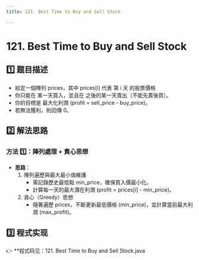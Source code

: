 ```yaml
---
title: 121. Best Time to Buy and Sell Stock

---
```


# 121. Best Time to Buy and Sell Stock

## 1️⃣ 题目描述
- 給定一個陣列 prices，其中 prices[i] 代表 第 i 天 的股票價格
- 你只能在 某一天買入，並且在 之後的某一天賣出（不能先賣後買）。
- 你的目標是 最大化利潤 (profit = sell_price - buy_price)。
- 若無法獲利，則回傳 0。

## 2️⃣ 解法思路
### 方法 1️⃣：陣列處理 + 貪心思想
- **思路**：
    1. 陣列遍歷與最大最小值維護
        - 需記錄歷史最低點 min_price，確保買入價最小化。
        - 計算每一天的最大潛在利潤 (profit = prices[i] - min_price)。
    2. 貪心（Greedy）思想
        - 隨著遍歷 prices，不斷更新最低價格 (min_price)，並計算當前最大利潤 (max_profit)。

## 3️⃣ 程式实现
👉 **程式码见：121. Best Time to Buy and Sell Stock.java